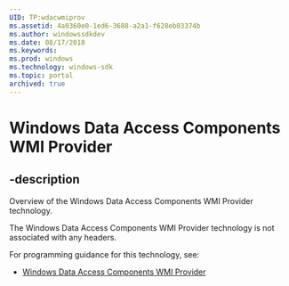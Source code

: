```yaml
---
UID: TP:wdacwmiprov
ms.assetid: 4a0360e0-1ed6-3688-a2a1-f628eb03374b
ms.author: windowssdkdev
ms.date: 08/17/2018
ms.keywords: 
ms.prod: windows
ms.technology: windows-sdk
ms.topic: portal
archived: true
---
```


# Windows Data Access Components WMI Provider

## -description

Overview of the Windows Data Access Components WMI Provider technology.

The Windows Data Access Components WMI Provider technology is not associated with any headers.

For programming guidance for this technology, see:
* [Windows Data Access Components WMI Provider](/previous-versions/windows/desktop/wdacwmiprov)


